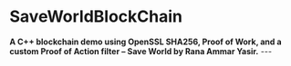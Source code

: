 # SaveWorldBlockChain
**A C++ blockchain demo using OpenSSL SHA256, Proof of Work, and a custom Proof of Action filter – Save World by Rana Ammar Yasir.**  --- 
